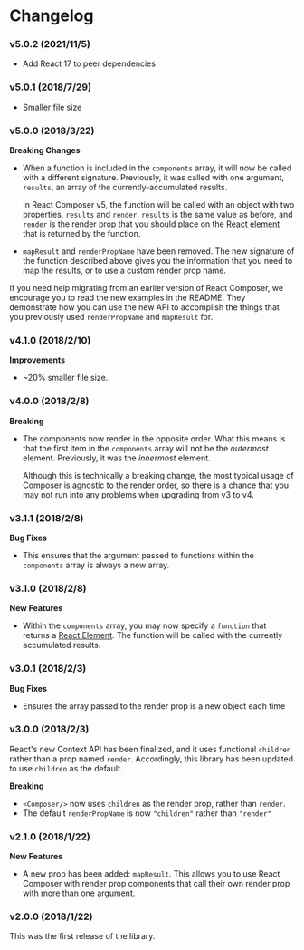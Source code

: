 # Changelog

### v5.0.2 (2021/11/5)

- Add React 17 to peer dependencies

### v5.0.1 (2018/7/29)

- Smaller file size

### v5.0.0 (2018/3/22)

**Breaking Changes**

- When a function is included in the `components` array, it will now be called
  with a different signature. Previously, it was called with one argument, `results`,
  an array of the currently-accumulated results.

  In React Composer v5, the function will be called with an object with two properties,
  `results` and `render`. `results` is the same value as before, and `render` is the
  render prop that you should place on the [React element](https://reactjs.org/docs/glossary.html#elements)
  that is returned by the function.

- `mapResult` and `renderPropName` have been removed. The new signature of the function
  described above gives you the information that you need to map the results, or to use
  a custom render prop name.

If you need help migrating from an earlier version of React Composer, we encourage you to
read the new examples in the README. They demonstrate how you can use the new
API to accomplish the things that you previously used `renderPropName` and `mapResult` for.

### v4.1.0 (2018/2/10)

**Improvements**

- ~20% smaller file size.

### v4.0.0 (2018/2/8)

**Breaking**

- The components now render in the opposite order. What this means is that the
  first item in the `components` array will not be the _outermost_ element.
  Previously, it was the _innermost_ element.

  Although this is technically a breaking change, the most typical usage of
  Composer is agnostic to the render order, so there is a chance that you
  may not run into any problems when upgrading from v3 to v4.

### v3.1.1 (2018/2/8)

**Bug Fixes**

- This ensures that the argument passed to functions within the `components`
  array is always a new array.

### v3.1.0 (2018/2/8)

**New Features**

- Within the `components` array, you may now specify a `function` that returns
  a [React Element](https://reactjs.org/docs/glossary.html#elements).
  The function will be called with the currently accumulated results.

### v3.0.1 (2018/2/3)

**Bug Fixes**

- Ensures the array passed to the render prop is a new object each time

### v3.0.0 (2018/2/3)

React's new Context API has been finalized, and it uses functional `children` rather than a prop
named `render`. Accordingly, this library has been updated to use `children` as the default.

**Breaking**

- `<Composer/>` now uses `children` as the render prop, rather than `render`.
- The default `renderPropName` is now `"children"` rather than `"render"`

### v2.1.0 (2018/1/22)

**New Features**

- A new prop has been added: `mapResult`. This allows you to use React Composer with
  render prop components that call their own render prop with more than one argument.

### v2.0.0 (2018/1/22)

This was the first release of the library.
